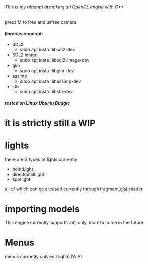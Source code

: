 ###### This is my attempt at making an OpenGL engine with C++

press M to free and unfree camera

#### libraries required:
- SDL2
  - sudo apt install libsdl2-dev
- SDL2 image
  - sudo apt install libsdl2-image-dev
- glm
  - sudo apt install libglm-dev
- assimp
  - sudo apt install libassimp-dev
- stb
  - sudo apt install libstb-dev

##### tested on Linux Ubuntu Budgie

it is strictly still a WIP
=

lights
=

there are 3 types of lights currently
- pointLight
- directionalLight
- spotlight

all of which can be accesed currently through fragment.glsl shader 

importing models
=
This engine currently supports .obj only, more to come in the future 

Menus
=
menus currently only edit lights (WIP)